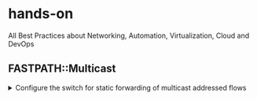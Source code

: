 # hands-on
All Best Practices about Networking, Automation, Virtualization, Cloud and DevOps

## FASTPATH::Multicast

<details>
  <summary>Configure the switch for static forwarding of multicast addressed flows
  </summary>
<p>

#### Statically configure multicast forwarding table with IGMP Snooping turned off

```shell
(Switching) #config

(Switching)  (Config)#class-map match-all mip ipv4

(Switching)  (Config-classmap)#match dstip 224.0.0.0 255.0.0.0

(Switching)  (Config-classmap)#exit

(Switching)  (Config)#policy-map VIDEO1_4K_POLICY in

(Switching)  (Config-policy-map)#class mip

(Switching)  (Config-policy-classmap)#redirect 1/0/13

(Switching)  (Config-policy-classmap)#exit

(Switching)  (Config-policy-map)#exit

(Switching)  (Config)#interface 1/0/2

(Switching)  (Interface 1/0/2)#service-policy in VIDEO1_4K_POLICY

(Switching)  (Interface 1/0/2)#exit

(Switching)  (Config)#exit

(Switching)  #show policy-map interface 1/0/2 in
```
</p>
</details>
